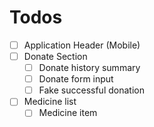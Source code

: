 # Todos

-   [ ] Application Header (Mobile)
-   [ ] Donate Section
    -   [ ] Donate history summary
    -   [ ] Donate form input
    -   [ ] Fake successful donation
-   [ ] Medicine list
    -   [ ] Medicine item
